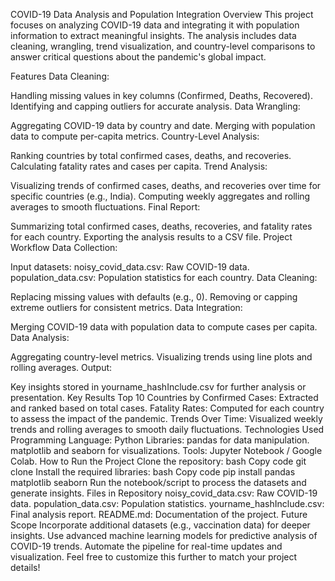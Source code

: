 COVID-19 Data Analysis and Population Integration
Overview
This project focuses on analyzing COVID-19 data and integrating it with population information to extract meaningful insights. The analysis includes data cleaning, wrangling, trend visualization, and country-level comparisons to answer critical questions about the pandemic's global impact.

Features
Data Cleaning:

Handling missing values in key columns (Confirmed, Deaths, Recovered).
Identifying and capping outliers for accurate analysis.
Data Wrangling:

Aggregating COVID-19 data by country and date.
Merging with population data to compute per-capita metrics.
Country-Level Analysis:

Ranking countries by total confirmed cases, deaths, and recoveries.
Calculating fatality rates and cases per capita.
Trend Analysis:

Visualizing trends of confirmed cases, deaths, and recoveries over time for specific countries (e.g., India).
Computing weekly aggregates and rolling averages to smooth fluctuations.
Final Report:

Summarizing total confirmed cases, deaths, recoveries, and fatality rates for each country.
Exporting the analysis results to a CSV file.
Project Workflow
Data Collection:

Input datasets:
noisy_covid_data.csv: Raw COVID-19 data.
population_data.csv: Population statistics for each country.
Data Cleaning:

Replacing missing values with defaults (e.g., 0).
Removing or capping extreme outliers for consistent metrics.
Data Integration:

Merging COVID-19 data with population data to compute cases per capita.
Data Analysis:

Aggregating country-level metrics.
Visualizing trends using line plots and rolling averages.
Output:

Key insights stored in yourname_hashInclude.csv for further analysis or presentation.
Key Results
Top 10 Countries by Confirmed Cases: Extracted and ranked based on total cases.
Fatality Rates: Computed for each country to assess the impact of the pandemic.
Trends Over Time: Visualized weekly trends and rolling averages to smooth daily fluctuations.
Technologies Used
Programming Language: Python
Libraries:
pandas for data manipulation.
matplotlib and seaborn for visualizations.
Tools: Jupyter Notebook / Google Colab.
How to Run the Project
Clone the repository:
bash
Copy code
git clone <repository-url>
Install the required libraries:
bash
Copy code
pip install pandas matplotlib seaborn
Run the notebook/script to process the datasets and generate insights.
Files in Repository
noisy_covid_data.csv: Raw COVID-19 data.
population_data.csv: Population statistics.
yourname_hashInclude.csv: Final analysis report.
README.md: Documentation of the project.
Future Scope
Incorporate additional datasets (e.g., vaccination data) for deeper insights.
Use advanced machine learning models for predictive analysis of COVID-19 trends.
Automate the pipeline for real-time updates and visualization.
Feel free to customize this further to match your project details!
